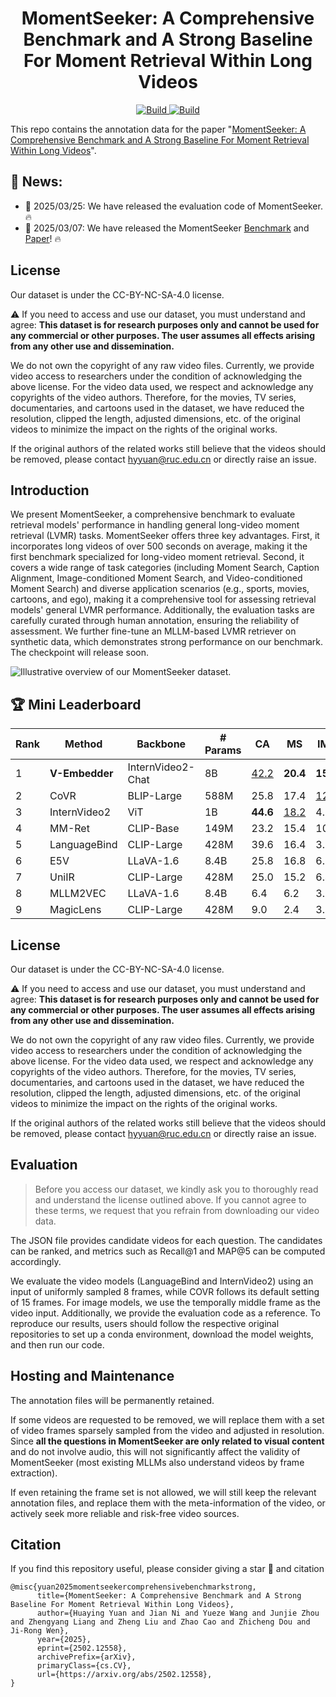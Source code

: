 <h1 align="center">MomentSeeker: A Comprehensive Benchmark and A Strong Baseline For Moment Retrieval Within Long Videos</h1>
<p align="center">
    <a href="https://arxiv.org/abs/2502.12558">
            <img alt="Build" src="http://img.shields.io/badge/cs.CV-arXiv%3A2406.04264-B31B1B.svg">
    </a>
    <a href="https://huggingface.co/datasets/avery00/MomentSeeker">
        <img alt="Build" src="https://img.shields.io/badge/🤗 Dataset-MomentSeeker Benchmark-yellow">
    </a>
</p>

This repo contains the annotation data for the paper "[MomentSeeker: A Comprehensive Benchmark and A Strong Baseline For Moment Retrieval Within Long Videos](https://arxiv.org/abs/2502.12558)".



## 🔔 News:
- 🥳 2025/03/25: We have released the evaluation code of MomentSeeker. 🔥
- 🥳 2025/03/07: We have released the MomentSeeker [Benchmark](https://huggingface.co/datasets/avery00/MomentSeeker) and [Paper](https://arxiv.org/abs/2502.12558)! 🔥

## License
Our dataset is under the CC-BY-NC-SA-4.0 license.

⚠️ If you need to access and use our dataset, you must understand and agree: **This dataset is for research purposes only and cannot be used for any commercial or other purposes. The user assumes all effects arising from any other use and dissemination.**

We do not own the copyright of any raw video files. Currently, we provide video access to researchers under the condition of acknowledging the above license. For the video data used, we respect and acknowledge any copyrights of the video authors. Therefore, for the movies, TV series, documentaries, and cartoons used in the dataset, we have reduced the resolution, clipped the length, adjusted dimensions, etc. of the original videos to minimize the impact on the rights of the original works. 

If the original authors of the related works still believe that the videos should be removed, please contact hyyuan@ruc.edu.cn or directly raise an issue.


## Introduction

We present MomentSeeker, a comprehensive benchmark to evaluate retrieval models' performance in handling general long-video moment retrieval (LVMR) tasks. MomentSeeker offers three key advantages. First, it incorporates long videos of over 500 seconds on average, making it the first benchmark specialized for long-video moment retrieval. Second, it covers a wide range of task categories (including Moment Search, Caption Alignment, Image-conditioned Moment Search, and Video-conditioned Moment Search) and diverse application scenarios (e.g., sports, movies, cartoons, and ego), making it a comprehensive tool for assessing retrieval models' general LVMR performance. Additionally, the evaluation tasks are carefully curated through human annotation, ensuring the reliability of assessment. We further fine-tune an MLLM-based LVMR retriever on synthetic data, which demonstrates strong performance on our benchmark. The checkpoint will release soon.



![Illustrative overview of our MomentSeeker dataset.](https://cdn-uploads.huggingface.co/production/uploads/66d916a7b86f0d569aa19b60/ff-9bFKlN466wElhiA4Wi.png)




## 🏆 Mini Leaderboard
| Rank | Method                                    | Backbone         | # Params | CA      | MS      | IMS     | VMS     | Overall |
|------|------------------------------------------|-----------------|---------|--------|--------|--------|--------|--------|
| 1    | **V-Embedder**                            | InternVideo2-Chat| 8B       | <u>42.2</u> | **20.4** | **15.0** | **15.8** | **23.3** |
| 2    | CoVR                                    | BLIP-Large       | 588M     | 25.8    | 17.4    | <u>12.3</u> | <u>12.3</u> | <u>17.1</u> |
| 3    | InternVideo2                            | ViT              | 1B       | **44.6** | <u>18.2</u> | 4.8     | 0.0     | 16.9    |
| 4    | MM-Ret                                  | CLIP-Base        | 149M     | 23.2    | 15.4    | 10.5    | 10.5    | 14.9    |
| 5    | LanguageBind                            | CLIP-Large       | 428M     | 39.6    | 16.4    | 3.2     | 0.0     | 14.8    |
| 6    | E5V                                     | LLaVA-1.6        | 8.4B     | 25.8    | 16.8    | 6.2     | 5.2     | 13.5    |
| 7    | UniIR                                   | CLIP-Large       | 428M     | 25.0    | 15.2    | 6.4     | 0.0     | 10.9    |
| 8    | MLLM2VEC                                | LLaVA-1.6        | 8.4B     | 6.4     | 6.2     | 3.0     | 3.0     | 4.7     |
| 9    | MagicLens                               | CLIP-Large       | 428M     | 9.0     | 2.4     | 3.2     | 2.8     | 4.4     |



## License
Our dataset is under the CC-BY-NC-SA-4.0 license.

⚠️ If you need to access and use our dataset, you must understand and agree: **This dataset is for research purposes only and cannot be used for any commercial or other purposes. The user assumes all effects arising from any other use and dissemination.**

We do not own the copyright of any raw video files. Currently, we provide video access to researchers under the condition of acknowledging the above license. For the video data used, we respect and acknowledge any copyrights of the video authors. Therefore, for the movies, TV series, documentaries, and cartoons used in the dataset, we have reduced the resolution, clipped the length, adjusted dimensions, etc. of the original videos to minimize the impact on the rights of the original works. 

If the original authors of the related works still believe that the videos should be removed, please contact hyyuan@ruc.edu.cn or directly raise an issue.


## Evaluation
> Before you access our dataset, we kindly ask you to thoroughly read and understand the license outlined above. If you cannot agree to these terms, we request that you refrain from downloading our video data.

The JSON file provides candidate videos for each question. The candidates can be ranked, and metrics such as Recall@1 and MAP@5 can be computed accordingly.


We evaluate the video models (LanguageBind and InternVideo2) using an input of uniformly sampled 8 frames, while COVR follows its default setting of 15 frames. For image models, we use the temporally middle frame as the video input. Additionally, we provide the evaluation code as a reference. To reproduce our results, users should follow the respective original repositories to set up a conda environment, download the model weights, and then run our code.


## Hosting and Maintenance
The annotation files will be permanently retained. 

If some videos are requested to be removed, we will replace them with a set of video frames sparsely sampled from the video and adjusted in resolution. Since **all the questions in MomentSeeker are only related to visual content** and do not involve audio, this will not significantly affect the validity of MomentSeeker (most existing MLLMs also understand videos by frame extraction).

If even retaining the frame set is not allowed, we will still keep the relevant annotation files, and replace them with the meta-information of the video, or actively seek more reliable and risk-free video sources.





## Citation

If you find this repository useful, please consider giving a star 🌟 and citation

```
@misc{yuan2025momentseekercomprehensivebenchmarkstrong,
      title={MomentSeeker: A Comprehensive Benchmark and A Strong Baseline For Moment Retrieval Within Long Videos}, 
      author={Huaying Yuan and Jian Ni and Yueze Wang and Junjie Zhou and Zhengyang Liang and Zheng Liu and Zhao Cao and Zhicheng Dou and Ji-Rong Wen},
      year={2025},
      eprint={2502.12558},
      archivePrefix={arXiv},
      primaryClass={cs.CV},
      url={https://arxiv.org/abs/2502.12558}, 
}
```
